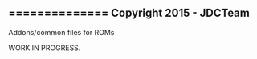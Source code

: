 ==============
Copyright 2015 - JDCTeam
--------------
Addons/common files for ROMs

WORK IN PROGRESS.
